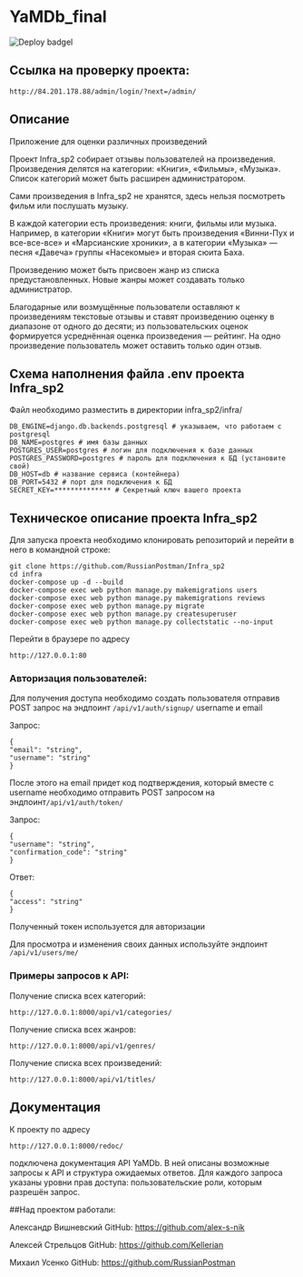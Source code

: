 # YaMDb_final

![Deploy badgel](https://github.com/RussianPostman/yamdb_final/actions/workflows/main.yml/badge.svg)

## Ссылка на проверку проекта:
```
http://84.201.178.88/admin/login/?next=/admin/
```

## Описание
Приложение для оценки различных произведений

Проект Infra_sp2 собирает отзывы пользователей на произведения. Произведения делятся на категории: «Книги», «Фильмы», «Музыка». Список категорий может быть расширен администратором.

Сами произведения в Infra_sp2 не хранятся, здесь нельзя посмотреть фильм или послушать музыку.

В каждой категории есть произведения: книги, фильмы или музыка. Например, в категории «Книги» могут быть произведения «Винни-Пух и все-все-все» и «Марсианские хроники», а в категории «Музыка» — песня «Давеча» группы «Насекомые» и вторая сюита Баха.

Произведению может быть присвоен жанр из списка предустановленных. Новые жанры может создавать только администратор.

Благодарные или возмущённые пользователи оставляют к произведениям текстовые отзывы и ставят произведению оценку в диапазоне от одного до десяти; из пользовательских оценок формируется усреднённая оценка произведения — рейтинг. На одно произведение пользователь может оставить только один отзыв.

## Схема наполнения файла .env проекта Infra_sp2
Файл необходимо разместить в директории infra_sp2/infra/

```
DB_ENGINE=django.db.backends.postgresql # указываем, что работаем с postgresql
DB_NAME=postgres # имя базы данных
POSTGRES_USER=postgres # логин для подключения к базе данных
POSTGRES_PASSWORD=postgres # пароль для подключения к БД (установите свой)
DB_HOST=db # название сервиса (контейнера)
DB_PORT=5432 # порт для подключения к БД
SECRET_KEY=************** # Секретный ключ вашего проекта
```

## Техническое описание проекта Infra_sp2

Для запуска проекта необходимо клонировать репозиторий и перейти в него в командной строке:

```
git clone https://github.com/RussianPostman/Infra_sp2
cd infra
docker-compose up -d --build
docker-compose exec web python manage.py makemigrations users
docker-compose exec web python manage.py makemigrations reviews
docker-compose exec web python manage.py migrate
docker-compose exec web python manage.py createsuperuser
docker-compose exec web python manage.py collectstatic --no-input
```
Перейти в браузере по адресу

```
http://127.0.0.1:80
```

### Авторизация пользователей:
Для получения доступа необходимо создать пользователя отправив POST запрос на эндпоинт ```/api/v1/auth/signup/``` username и email

Запрос:
```
{
"email": "string",
"username": "string"
}
```
После этого на email придет код подтверждения, который вместе с username необходимо отправить POST запросом на эндпоинт```/api/v1/auth/token/```

Запрос:
```
{
"username": "string",
"confirmation_code": "string"
}
```
Ответ:
```
{
"access": "string"
}
```
Полученный токен используется для авторизации

Для просмотра и изменения своих данных используйте эндпоинт ```/api/v1/users/me/```

### Примеры запросов к API:

Получение списка всех категорий:

```
http://127.0.0.1:8000/api/v1/categories/
```
Получение списка всех жанров:

```
http://127.0.0.1:8000/api/v1/genres/
```

Получение списка всех произведений:

```
http://127.0.0.1:8000/api/v1/titles/
```

## Документация

К проекту по адресу
```
http://127.0.0.1:8000/redoc/
```
подключена документация API YaMDb. В ней описаны возможные запросы к API и структура ожидаемых ответов. Для каждого запроса указаны уровни прав доступа: пользовательские роли, которым разрешён запрос.

##Над проектом работали:

Александр Вишневский
GitHub: https://github.com/alex-s-nik

Алексей	Стрельцов
GitHub: https://github.com/Kellerian

Михаил Усенко
GitHub: https://github.com/RussianPostman